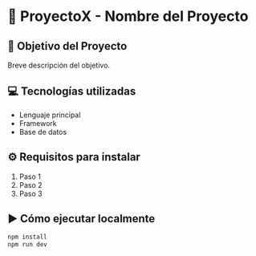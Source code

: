 # 📌 ProyectoX - Nombre del Proyecto

## 🎯 Objetivo del Proyecto
Breve descripción del objetivo.

## 💻 Tecnologías utilizadas
- Lenguaje principal
- Framework
- Base de datos

## ⚙️ Requisitos para instalar
1. Paso 1
2. Paso 2
3. Paso 3

## ▶️ Cómo ejecutar localmente
```bash
npm install
npm run dev
